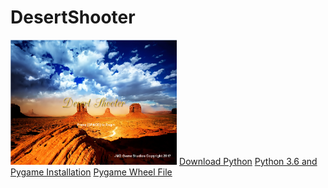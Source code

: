 # DesertShooter
<img src="https://github.com/dnarine1585/Desert-Shooter/blob/master/startscreen.PNG" height="200px">
<a href="https://www.python.org/downloads/">Download Python</a>
<a href="https://www.youtube.com/watch?v=_GikMdhAhv0&feature=youtu.be">Python 3.6 and Pygame Installation</a>
<a href="http://www.lfd.uci.edu/~gohlke/pythonlibs/#pygame">Pygame Wheel File</a>
